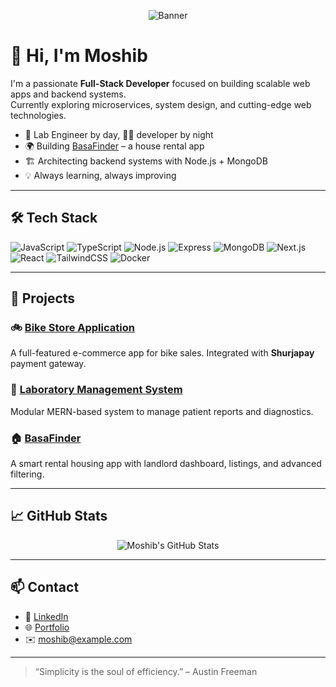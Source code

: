 <!-- Banner -->
<p align="center">
  <img src="https://github.com/moshibdev/moshibdev/blob/main/assets/banner.png?raw=true" alt="Banner" />
</p>

# 👋 Hi, I'm Moshib

I'm a passionate **Full-Stack Developer** focused on building scalable web apps and backend systems.  
Currently exploring microservices, system design, and cutting-edge web technologies.  

- 🧪 Lab Engineer by day, 🧑‍💻 developer by night  
- 🌍 Building [BasaFinder](https://github.com/moshibdev/basafinder) – a house rental app  
- 🏗️ Architecting backend systems with Node.js + MongoDB  
- 💡 Always learning, always improving

---

## 🛠 Tech Stack

![JavaScript](https://img.shields.io/badge/-JavaScript-F7DF1E?style=for-the-badge&logo=javascript&logoColor=000)
![TypeScript](https://img.shields.io/badge/-TypeScript-3178C6?style=for-the-badge&logo=typescript&logoColor=fff)
![Node.js](https://img.shields.io/badge/-Node.js-339933?style=for-the-badge&logo=node.js&logoColor=fff)
![Express](https://img.shields.io/badge/-Express-000?style=for-the-badge&logo=express&logoColor=fff)
![MongoDB](https://img.shields.io/badge/-MongoDB-47A248?style=for-the-badge&logo=mongodb&logoColor=fff)
![Next.js](https://img.shields.io/badge/-Next.js-000?style=for-the-badge&logo=next.js&logoColor=fff)
![React](https://img.shields.io/badge/-React-61DAFB?style=for-the-badge&logo=react&logoColor=000)
![TailwindCSS](https://img.shields.io/badge/-TailwindCSS-38B2AC?style=for-the-badge&logo=tailwind-css&logoColor=fff)
![Docker](https://img.shields.io/badge/-Docker-2496ED?style=for-the-badge&logo=docker&logoColor=fff)

---

## 📌 Projects

### 🚲 [Bike Store Application](https://github.com/moshibdev/bike-store)
A full-featured e-commerce app for bike sales. Integrated with **Shurjapay** payment gateway.

### 🧪 [Laboratory Management System](https://github.com/moshibdev/lms)
Modular MERN-based system to manage patient reports and diagnostics.

### 🏠 [BasaFinder](https://github.com/moshibdev/basafinder)
A smart rental housing app with landlord dashboard, listings, and advanced filtering.

---

## 📈 GitHub Stats

<p align="center">
  <img src="https://github-readme-stats.vercel.app/api?username=moshibdev&show_icons=true&theme=radical" alt="Moshib's GitHub Stats" />
</p>

---

## 📫 Contact

- 💼 [LinkedIn](https://linkedin.com/in/moshib)
- 🌐 [Portfolio](https://moshib.dev)
- ✉️ moshib@example.com

---

> “Simplicity is the soul of efficiency.” – Austin Freeman

